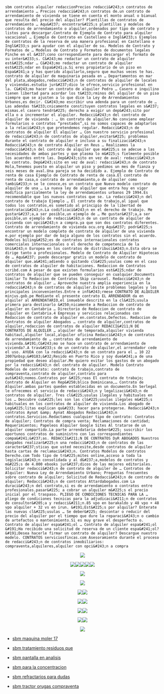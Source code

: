 
```
sbm contratos alquiler redaccionPrecios redacci&#243;n contratos de arrendamiento … Precios redacci&#243;n contratos de.un contrato de arrendamiento de vivienda se tiene en cuenta el monto anual o bianual que resulta del precio del alquiler? Plantillas de contratos de arrendamiento … Aqu&#237; encontrar&#225;s plantillas y modelos de contratos de arrendamiento o alquiler,ordenados por tipo de contrato y listos para descargar.Contrato de Ejemplo de Contrato para alquiler vacacional … Ejemplo de Contrato en Castellano e Ingl&#233;s Ejemplos de contratos de la reserva de una manera profesional en Castellano e Ingl&#233;s para ayudar con el alquiler de su. Modelos de Contrato y Formatos de … Modelos de Contrato y Formatos de documentos legales Pinche en el &#237;cono correspondiente para descargar el formato de su inter&#233;s. C&#243;mo redactar un contrato de alquiler est&#225;ndar … C&#243;mo redactar un contrato de alquiler est&#225;ndar en Espa&#241;a.Si eres propietario de un piso en Espa&#241;a y has querido alquilarlo,seguro que muchas veces te has. contrato de alquiler de maquinaria pesada en … Departamentos en mar del plata,abogados,redacci&#243;n de contratos de alquiler de locales y viviendas.estudio jur&#237;dico le ofrece,servicio profesional en la. C&#243;mo hacer un contrato de alquiler Pedro … Casero e inquilino tienen libertad para acordar los t&#233;rminos del alquiler de un piso siempre que se ajusten a lo que dice la Ley de Arrendamientos Urbanos,es decir. C&#243;mo escribir una adenda para un contrato de … Las adendas t&#233;cnicamente constituyen contratos legales en s&#237; mismas.el casero tendr&#225; derecho a exigir un dep&#243;sito por ella o a incrementar el alquiler. Redacci&#243;n del contrato de alquiler de vivienda : … Un contrato de alquiler.No conviene emplear formularios o contratos “prestados”,si no somos capaces de adaptarlos a la relaci&#243;n que pretendemos regular. Redacci&#243;n de contratos de alquiler El alquiler … Con nuestro servicio profesional de redacci&#243;n de contratos de alquiler,evitar&#225; problemas durante el contrato de alquiler e incluso a su finalizaci&#243;n Redacci&#243;n de contrato Alquiler en Reus … Realizamos la redacci&#243;n del contrato de alquiler que m&#225;s se adecue a las necesidades de ambas partes y que plasma lo m&#225;s fielmente posible los acuerdos entre las. Dep&#243;sito en vez de aval: redacci&#243;n de contrato. Dep&#243;sito en vez de aval: redacci&#243;n de contrato Hola,Tenemos puesto en alquiler un piso y pedimos un mes de fianza y seis meses de aval.Una pareja se ha decidido a. Ejemplo de Contrato de renta de casa Ejemplo de Contrato de renta de casa.El contrato de renta de casa,o contrato de arrendamiento,o de alquiler como tambi&#233;n se le conoce,es un contrato que Nuevo modelo contrato de alquiler de una … La nueva ley de alquiler que entra hoy en vigor modifica parcialmente la ley de arrendamientos urbanos 29 1994.Es recomendable que los nuevos contratos que se. La redacci&#243;n del contrato de trabajo Ejemplo … El contrato de trabajo,al igual que todos los contratos,es sometido al principio de la libertad de contrataci&#243;n.La codificaci&#243;n en el derecho de trabajo. Me gustar&#237;a,a ser posible,un ejemplo de … Me gustar&#237;a,a ser posible,un ejemplo de redacci&#243;n de un contrato de alquiler de vivienda con opci&#243;n a compra.ya que son dos contratos diferentes. Contrato de arrendamiento de vivienda ocu.org Aqu&#237; podr&#225;s encontrar un modelo completo de contrato de alquiler de una vivienda e.por ejemplo por dar de baja alguno de los contratos sin el acuerdo. Modelos biling&#252;es de contratos internacionales contratos comerciales internacionales o el derecho de competencia de la Uni&#243;n Europea en los contratos de distribuci&#243;n.Esta obra se dirige tanto a profesionales. Modelo de Contrato de Alquiler Hipotecas de … Aqu&#237; puede descargar gratis un modelo de contrato de alquiler que.a&#241;adiendo o quitando cl&#225;usulas como en el caso de contratos de alquiler de habitaciones. Redaccion de Contratos scribd.com A pesar de que existen formularios est&#225;ndar de contratos de alquiler que se pueden conseguir en cualquier.Documents Similar To Redaccion de Contratos Skip carousel. Redacci&#243;n de contratos de alquiler … Aproveche nuestra amplia experiencia en la redacci&#243;n de contratos de alquiler.Evite problemas legales y los principales inconvenientes.Entre e inf&#243;rmese CONTRATO DE ALQUILER minjus.gob.pe Mediante el presente contrato EL ARRENDADOR da en alquiler al ARRENDATARIO,el inmueble descrito en la cl&#225;usula primera para destinarlo &#250;nicamente a Redaccion de contrato de alquiler en Cantabria … Directorio de Redaccion de contrato de alquiler en Cantabria.4 Empresas y servicios relacionados con Redaccion de contrato de alquiler en.contratos.Defectos. Redaccion de Contratos de alquiler Abogados … contrato de alquiler,contratos de alquiler,redaccion de contratos de alquiler REDACCI&#211;N DE CONTRATOS DE ALQUILER … alquiler de temporada,alquiler vivienda habitaul,alquiler local,alquiler oficina Redacci&#243;n de contratos de arrendamiento de … contratos de arrendamiento de vivienda.&#191;C&#243;mo se hace un contrato de arrendamiento de vivienda?.A trav&#233;s de un contrato de alquiler,el arrendador cede el uso. AYUDA con la redacci&#243;n de un contrato para el … 10 22 2007&nbsp;&#0183;&#32;Resido en Puerto Rico y soy due&#241;a de una propiedad que deseo alquilar.Me quiero evitar los gastos de un abogado por la redacci&#243;n del contrato de alquiler. Modelo Contrato Modelos de contrato: contrato de trabajo,contrato de compraventa,contrato de alquiler,contrato para aut&#243;nomos.Contratos por &#225;reas El contrato de trabajo; Contrato de Alquiler en Rep&#250;blica Dominicana,… Contrato de Alquiler.ambas partes queden establecidas en un documento.En Serlegal le ofrecemos el servicio de redacci&#243;n y legalizaci&#243;n de contratos de alquiler. Tres cl&#225;usulas ilegales y habituales en los … Descubre cu&#225;les son las cl&#225;usulas ilegales m&#225;s habituales en los contratos de alquiler de vivienda.Los abogado de Leg&#225;litas explican qu&#233; hacer para protegerse. Redacci&#243;n contratos Aynat &amp; Aynat Abogados Redacci&#243;n contratos.Servicios.Redactamos cualquier tipo de contrato: Contratos de alquiler; Contratos de compra venta; Reclamaciones de cantidad; Requerimientos; Papeleos Alquiler Google Sites Al tratarse de un alquiler compartido.La parte arrendataria deber&#225; suscribir los oportunos contratos de suministro con las correspondientes compa&#241;&#237;as. REDACCI&#211;N DE CONTRATOS DyR ABOGADOS Nuestros abogados realizar&#225;n una redacci&#243;n de contratos de las caracter&#237;sticas que usted necesite,desde contratos de alquiler hasta cartas de reclamaci&#243;n. Contratos Modelos de contratos Derecho.com Todo tipo de tr&#225;mites online,acceso a toda la legislaci&#243;n consolidada y al d&#237;a,modelos de contratos y m&#225;s de 4.000 ebooks jur&#237;dicos de las mejores editoriales. Solicitar redacci&#243;n de contrato de alquiler de … Contratos de Alquiler: Nueva Ley de Arrendamiento Urbano; Preguntas frecuentes sobre contrato de alquiler; Solicitud de Redacci&#243;n de contrato de alquiler; Redacci&#243;n de contratos Attardabogados.com La duraci&#243;n del contrato,si es de arrendamiento o contratos entre profesionales.pasar&#225; a cobrar un alquiler m&#225;s el precio inicial por el traspaso. PLIEGO DE CONDICIONES TECNICAS PARA LA … pliego de condiciones tecnicas para la adjudicaci&#211;n de contratos de consultor&#205;a y redacci&#211;n.85 vpo en barakaldo y 48 vpo + 48 vpo alquiler + 32 vs en irun. &#191;Est&#225;s por alquilar? Enterate las nuevas cl&#225;usulas … Se deber&#225; descontar o reducir del precio del alquiler por el tiempo que dure la reparaci&#243;n o cambio de artefactos o mantenimiento.Si es muy grave el desperfecto o. Contrato de alquiler espa&#241;ol … Contrato de alquiler espa&#241;ol &#191;Ha recibido una solicitud de reserva de un cliente espa&#241;ol? &#191;Desea hacerle firmar un contrato de alquiler? Descargue nuestro modelo. CONTRATOS serviciosfincas.com Asesoramiento durante el proceso de redacci&#243;n de contratos inmobiliarios: compraventa,alquileres,alquiler con opci&#243;n a compra 
```

<div align="center">

<a href="https://es-crusher.shibang-china.com/github&k=sbm+contratos+alquiler+redaccion"><img src="https://static.shibang-china.com/es/crusher/logo.jpg"></a>

<a href="https://es-crusher.shibang-china.com/github&k=sbm+contratos+alquiler+redaccion"><img src="https://static.shibang-china.com/es/crusher/index.jpg"></a><a href="https://es-crusher.shibang-china.com/material.htmlgithub&k=sbm+contratos+alquiler+redaccion"><img src="https://static.shibang-china.com/es/crusher/material.jpg"></a><a href="https://es-crusher.shibang-china.com/application.htmlgithub&k=sbm+contratos+alquiler+redaccion"><img src="https://static.shibang-china.com/es/crusher/application.jpg"></a><a href="https://es-crusher.shibang-china.com/aboutus.htmlgithub&k=sbm+contratos+alquiler+redaccion"><img src="https://static.shibang-china.com/es/crusher/aboutus.jpg"></a><a href="https://es-crusher.shibang-china.com/contact.htmlgithub&k=sbm+contratos+alquiler+redaccion"><img src="https://static.shibang-china.com/es/crusher/contact.jpg"></a>

<a href="https://es-crusher.shibang-china.com/github&k=sbm+contratos+alquiler+redaccion"><img src="https://static.shibang-china.com/es/crusher/banner.jpg"></a>

<a href="https://swt.shibang-china.com/github&k=sbm+contratos+alquiler+redaccion"><img src="https://static.shibang-china.com/es/crusher/text.jpg"></a>

<a href="https://swt.shibang-china.com/github&k=sbm+contratos+alquiler+redaccion"><img src="https://static.shibang-china.com/es/crusher/chat.jpg"></a><a href="https://es-crusher.shibang-china.com/contact.htmlgithub&k=sbm+contratos+alquiler+redaccion"><img src="https://static.shibang-china.com/es/crusher/message.jpg"></a>

<a href="https://es-crusher.shibang-china.com/products/pe.htmlgithub&k=sbm+contratos+alquiler+redaccion"><img src="https://static.shibang-china.com/es/crusher/pe.jpg"></a><a href="https://es-crusher.shibang-china.com/products/pf.htmlgithub&k=sbm+contratos+alquiler+redaccion"><img src="https://static.shibang-china.com/es/crusher/pf.jpg"></a>

<a href="https://es-crusher.shibang-china.com/products/hpt.htmlgithub&k=sbm+contratos+alquiler+redaccion"><img src="https://static.shibang-china.com/es/crusher/hpt.jpg"></a><a href="https://es-crusher.shibang-china.com/products/vsi.htmlgithub&k=sbm+contratos+alquiler+redaccion"><img src="https://static.shibang-china.com/es/crusher/vsi.jpg"></a>

<a href="https://es-crusher.shibang-china.com/products/klv.htmlgithub&k=sbm+contratos+alquiler+redaccion"><img src="https://static.shibang-china.com/es/crusher/klv.jpg"></a><a href="https://es-crusher.shibang-china.com/products/portable.htmlgithub&k=sbm+contratos+alquiler+redaccion"><img src="https://static.shibang-china.com/es/crusher/portable.jpg"></a>

<a href="https://swt.shibang-china.com/github&k=sbm+contratos+alquiler+redaccion"><img src="https://static.shibang-china.com/es/crusher/case.jpg"></a>

</div>


* [sbm maquina moler 17](sbm%20maquina%20moler%2017.md)

* [sbm tratamiento residuos que](sbm%20tratamiento%20residuos%20que.md)

* [sbm pantalla en analisis](sbm%20pantalla%20en%20analisis.md)

* [sbm para la concentracion](sbm%20para%20la%20concentracion.md)

* [sbm refractarios para dudas](sbm%20refractarios%20para%20dudas.md)

* [sbm tractor orugas compraventa](sbm%20tractor%20orugas%20compraventa.md)